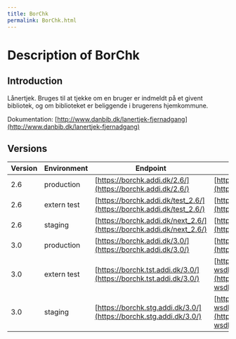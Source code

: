 ```yaml
---
title: BorChk
permalink: BorChk.html
---
```

# Description of BorChk

## Introduction
Lånertjek. Bruges til at tjekke om en bruger er indmeldt på et givent bibliotek, og om biblioteket er beliggende i brugerens hjemkommune. 

Dokumentation: [http://www.danbib.dk/lanertjek-fjernadgang](http://www.danbib.dk/lanertjek-fjernadgang)

## Versions

| Version | Environment | Endpoint                                           | WSDL | XSD |
|---------|-------------|----------------------------------------------------|------|-----|
| 2.6    | production  | [https://borchk.addi.dk/2.6/](https://borchk.addi.dk/2.6/)           | [https://borchk.addi.dk/2.6/?wsdl](https://borchk.addi.dk/2.6/?wsdl)           | [https://borchk.addi.dk/2.6/borchk.xsd](https://borchk.addi.dk/2.6/borchk.xsd) |
| 2.6    | extern test | [https://borchk.addi.dk/test_2.6/](https://borchk.addi.dk/test_2.6/) | [https://borchk.addi.dk/test_2.6/?wsdl](https://borchk.addi.dk/test_2.6/?wsdl) | [https://borchk.addi.dk/test_2.6/borchk.xsd](https://borchk.addi.dk/test_2.6/borchk.xsd) |
| 2.6    | staging     | [https://borchk.addi.dk/next_2.6/](https://borchk.addi.dk/next_2.6/) | [https://borchk.addi.dk/next_2.6/?wsdl](https://borchk.addi.dk/next_2.6/?wsdl) | [https://borchk.addi.dk/next_2.6/borchk.xsd](https://borchk.addi.dk/next_2.6/borchk.xsd) |
| 3.0    | production  | [https://borchk.addi.dk/3.0/](https://borchk.addi.dk/3.0/)         | [https://borchk.addi.dk/3.0/?wsdl](https://borchk.addi.dk/3.0/?wsdl)                     | [https://borchk.addi.dk/3.0/borchk.xsd](https://borchk.addi.dk/3.0/borchk.xsd) |
| 3.0    | extern test | [https://borchk.tst.addi.dk/3.0/](https://borchk.tst.addi.dk/3.0/) | [https://borchk.tst.addi.dk/3.0/BorChk?wsdl](https://borchk.tst.addi.dk/3.0/BorChk?wsdl) | [https://borchk.tst.addi.dk/test_3.0/BorChk?xsd=1](https://borchk.tst.addi.dk/3.0/BorChk?xsd=1) |
| 3.0    | staging     | [https://borchk.stg.addi.dk/3.0/](https://borchk.stg.addi.dk/3.0/) | [https://borchk.stg.addi.dk/3.0/BorChk?wsdl](https://borchk.stg.addi.dk/3.0/BorChk?wsdl) | [https://borchk.stg.addi.dk/test_3.0/BorChk?xsd=1](https://borchk.stg.addi.dk/3.0/BorChk?xsd=1) |
